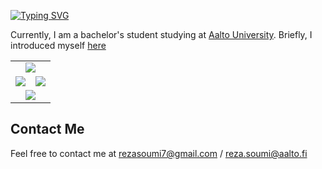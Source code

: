 <!--
[![Typing SVG](https://readme-typing-svg.herokuapp.com?color=%2336BCF7&lines=Hi%2C+I+am+Reza+Soumi)](https://git.io/typing-svg)
<!-- https://readme-typing-svg.herokuapp.com/demo/ 

Currently, I am a bachelore's student studying at [Sharif University of Technology](http://www.sharif.edu/). 

<!--- 📫 You can visit my homepage on [ahmohammadi.ir](https://ahmohammadi.ir/) 

![Anurag's GitHub stats](https://github-readme-stats.vercel.app/api?username=rezasoumi&show_icons=true)


![](https://visitor-badge.glitch.me/badge?page_id=reza.soumi)
--->

[![Typing SVG](https://readme-typing-svg.herokuapp.com?color=%2336BCF7&lines=Hi%2C+I+am+Reza+Soumi)](https://git.io/typing-svg)

Currently, I am a bachelor's student studying at [Aalto University](https://www.aalto.fi/en). Briefly, I introduced myself [here](http://rezasoumi.github.io/)

<table border="0" cellspacing="0" cellpadding="0" align = "center">
    <tr>
        <td colspan=2 align = "center">
            <img src="https://github-readme-streak-stats.herokuapp.com/?user=rezasoumi&hide_border=true&theme=tokyonight" />
        </td> 
    </tr>
    <tr>
        <td align = "center">
            <img src="https://github-readme-stats.vercel.app/api/top-langs/?username=rezasoumi&hide_border=true&layout=compact&langs_count=10&theme=tokyonight"/>
        </td>
        <td align = "center">
            <img align="center" src="https://github-readme-stats.vercel.app/api?username=rezasoumi&hide_border=true&show_icons=true&count_private=true&include_all_commits=true&theme=tokyonight" />
        </td>
    </tr>
    <tr>
        <td colspan=2 align = "center">
            <img src="http://github-profile-summary-cards.vercel.app/api/cards/profile-details?username=rezasoumi&theme=tokyonight" />
        </td>
    </tr>
    
</table>


## Contact Me


Feel free to contact me at rezasoumi7@gmail.com / reza.soumi@aalto.fi

